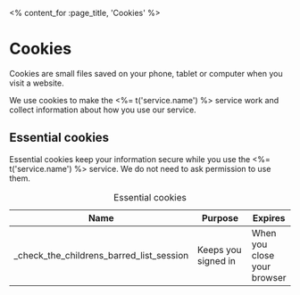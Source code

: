 <% content_for :page_title, 'Cookies' %>

# Cookies

Cookies are small files saved on your phone, tablet or computer when you visit
a website.

We use cookies to make the <%= t('service.name') %> service work and
collect information about how you use our service.

## Essential cookies

Essential cookies keep your information secure while you use the <%=
t('service.name') %> service. We do not need to ask permission to use them.

<table class="govuk-table">
  <caption class="govuk-visually-hidden">Essential cookies</caption>
  <thead class="govuk-table__head">
    <tr class="govuk-table__row">
      <th class="govuk-table__header">Name</th>
      <th class="govuk-table__header">Purpose</th>
      <th class="govuk-table__header">Expires</th>
    </tr>
  </thead>
  <tbody class="govuk-table__body">
    <tr class="govuk-table__row">
      <td class="govuk-table__cell">
        _check_the_childrens_barred_list_session
      </td>
      <td class="govuk-table__cell" width="50%">
        Keeps you signed in
      </td>
      <td class="govuk-table__cell">
        When you close your browser
      </td>
    </tr>
  </tbody>
</table>

